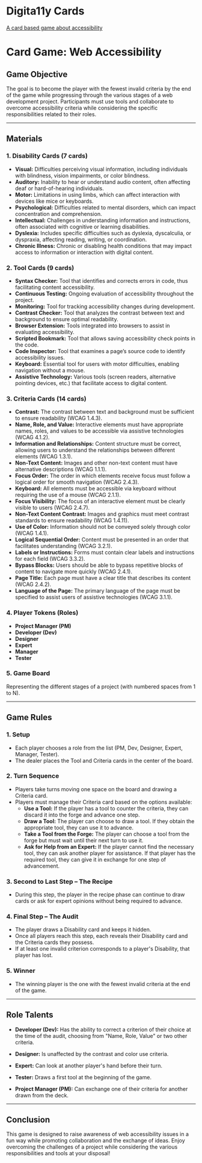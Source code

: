 # Digita11y Cards
[A card based game about accessibility](https://christopherabate.github.io/digita11y/cards/)

# Card Game: Web Accessibility

## Game Objective
The goal is to become the player with the fewest invalid criteria by the end of the game while progressing through the various stages of a web development project. Participants must use tools and collaborate to overcome accessibility criteria while considering the specific responsibilities related to their roles.

---

## Materials

### 1. Disability Cards (7 cards)
- **Visual:** Difficulties perceiving visual information, including individuals with blindness, vision impairments, or color blindness.
- **Auditory:** Inability to hear or understand audio content, often affecting deaf or hard-of-hearing individuals.
- **Motor:** Limitations in using limbs, which can affect interaction with devices like mice or keyboards.
- **Psychological:** Difficulties related to mental disorders, which can impact concentration and comprehension.
- **Intellectual:** Challenges in understanding information and instructions, often associated with cognitive or learning disabilities.
- **Dyslexia:** Includes specific difficulties such as dyslexia, dyscalculia, or dyspraxia, affecting reading, writing, or coordination.
- **Chronic Illness:** Chronic or disabling health conditions that may impact access to information or interaction with digital content.

### 2. Tool Cards (9 cards)
- **Syntax Checker:** Tool that identifies and corrects errors in code, thus facilitating content accessibility.
- **Continuous Testing:** Ongoing evaluation of accessibility throughout the project.
- **Monitoring:** Tool for tracking accessibility changes during development.
- **Contrast Checker:** Tool that analyzes the contrast between text and background to ensure optimal readability.
- **Browser Extension:** Tools integrated into browsers to assist in evaluating accessibility.
- **Scripted Bookmark:** Tool that allows saving accessibility check points in the code.
- **Code Inspector:** Tool that examines a page’s source code to identify accessibility issues.
- **Keyboard:** Essential tool for users with motor difficulties, enabling navigation without a mouse.
- **Assistive Technology:** Various tools (screen readers, alternative pointing devices, etc.) that facilitate access to digital content.

### 3. Criteria Cards (14 cards)
- **Contrast:** The contrast between text and background must be sufficient to ensure readability (WCAG 1.4.3).
- **Name, Role, and Value:** Interactive elements must have appropriate names, roles, and values to be accessible via assistive technologies (WCAG 4.1.2).
- **Information and Relationships:** Content structure must be correct, allowing users to understand the relationships between different elements (WCAG 1.3.1).
- **Non-Text Content:** Images and other non-text content must have alternative descriptions (WCAG 1.1.1).
- **Focus Order:** The order in which elements receive focus must follow a logical order for smooth navigation (WCAG 2.4.3).
- **Keyboard:** All elements must be accessible via keyboard without requiring the use of a mouse (WCAG 2.1.1).
- **Focus Visibility:** The focus of an interactive element must be clearly visible to users (WCAG 2.4.7).
- **Non-Text Content Contrast:** Images and graphics must meet contrast standards to ensure readability (WCAG 1.4.11).
- **Use of Color:** Information should not be conveyed solely through color (WCAG 1.4.1).
- **Logical Sequential Order:** Content must be presented in an order that facilitates understanding (WCAG 3.2.1).
- **Labels or Instructions:** Forms must contain clear labels and instructions for each field (WCAG 3.3.2).
- **Bypass Blocks:** Users should be able to bypass repetitive blocks of content to navigate more quickly (WCAG 2.4.1).
- **Page Title:** Each page must have a clear title that describes its content (WCAG 2.4.2).
- **Language of the Page:** The primary language of the page must be specified to assist users of assistive technologies (WCAG 3.1.1).

### 4. Player Tokens (Roles)
- **Project Manager (PM)**
- **Developer (Dev)**
- **Designer**
- **Expert**
- **Manager**
- **Tester**

### 5. Game Board
Representing the different stages of a project (with numbered spaces from 1 to N).

---

## Game Rules

### 1. Setup
- Each player chooses a role from the list (PM, Dev, Designer, Expert, Manager, Tester).
- The dealer places the Tool and Criteria cards in the center of the board.

### 2. Turn Sequence
- Players take turns moving one space on the board and drawing a Criteria card.
- Players must manage their Criteria card based on the options available:
  - **Use a Tool:** If the player has a tool to counter the criteria, they can discard it into the forge and advance one step.
  - **Draw a Tool:** The player can choose to draw a tool. If they obtain the appropriate tool, they can use it to advance.
  - **Take a Tool from the Forge:** The player can choose a tool from the forge but must wait until their next turn to use it.
  - **Ask for Help from an Expert:** If the player cannot find the necessary tool, they can ask another player for assistance. If that player has the required tool, they can give it in exchange for one step of advancement.

### 3. Second to Last Step – The Recipe
- During this step, the player in the recipe phase can continue to draw cards or ask for expert opinions without being required to advance.

### 4. Final Step – The Audit
- The player draws a Disability card and keeps it hidden.
- Once all players reach this step, each reveals their Disability card and the Criteria cards they possess.
- If at least one invalid criterion corresponds to a player's Disability, that player has lost.

### 5. Winner
- The winning player is the one with the fewest invalid criteria at the end of the game.

---

## Role Talents

- **Developer (Dev):** Has the ability to correct a criterion of their choice at the time of the audit, choosing from "Name, Role, Value" or two other criteria.
  
- **Designer:** Is unaffected by the contrast and color use criteria.
  
- **Expert:** Can look at another player's hand before their turn.
  
- **Tester:** Draws a first tool at the beginning of the game.
  
- **Project Manager (PM):** Can exchange one of their criteria for another drawn from the deck.

---

## Conclusion
This game is designed to raise awareness of web accessibility issues in a fun way while promoting collaboration and the exchange of ideas. Enjoy overcoming the challenges of a project while considering the various responsibilities and tools at your disposal!
